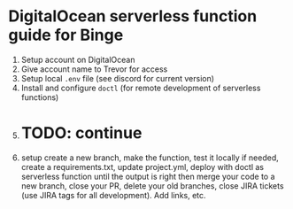 # DigitalOcean serverless function guide for Binge
1. Setup account on DigitalOcean
2. Give account name to Trevor for access
3. Setup local `.env` file (see discord for current version)
4. Install and configure `doctl` (for remote development of serverless functions)
5. # TODO: continue
6. setup create a new branch, make the function, test it locally if needed, create a requirements.txt, update 
   project.yml, deploy with doctl as serverless function until the output is right then merge your code to a new branch,
   close your PR, delete your old branches, close JIRA tickets (use JIRA tags for all development). Add links, etc.